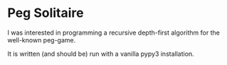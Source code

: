 # Peg Solitaire

I was interested in programming a recursive depth-first algorithm for the well-known peg-game.

It is written (and should be) run with a vanilla pypy3 installation.
